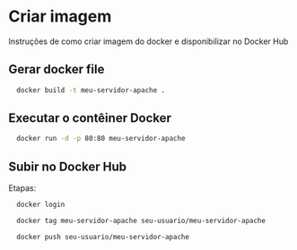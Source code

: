 
# Criar imagem

Instruções de como criar imagem do docker e disponibilizar no Docker Hub


## Gerar docker file


```bash
  docker build -t meu-servidor-apache .

```



## Executar o contêiner Docker
```bash
  docker run -d -p 80:80 meu-servidor-apache

```
    

## Subir no Docker Hub

Etapas:

```bash
  docker login

```
```bash
  docker tag meu-servidor-apache seu-usuario/meu-servidor-apache

```
```bash
  docker push seu-usuario/meu-servidor-apache

```